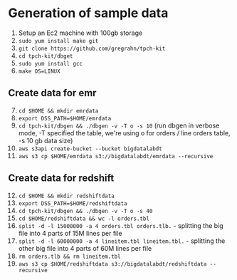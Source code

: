 # Generation of sample data

1. Setup an Ec2 machine with 100gb storage
2. `sudo yum install make git`
3. `git clone https://github.com/gregrahn/tpch-kit` 
4. `cd tpch-kit/dbget`
5. `sudo yum install gcc`
6. `make OS=LINUX`

## Create data for emr

7. `cd $HOME && mkdir emrdata` 
8. `export DSS_PATH=$HOME/emrdata`  
9. `cd tpch-kit/dbgen && ./dbgen -v -T o -s 10` (run dbgen in verbose mode, -T
   specified the table, we're using o for orders / line orders table, -s 10 gb
   data size)  
10. `aws s3api create-bucket --bucket bigdatalabdt` 
11. `aws s3 cp $HOME/emrdata s3://bigdatalabdt/emrdata --recursive` 

## Create data for redshift

12. `cd $HOME && mkdir redshiftdata`
13. `export DSS_PATH=$HOME/redshiftdata`
14. `cd tpch-kit/dbgen && ./dbgen -v -T o -s 40`
15. `cd $HOME/redshiftdata && wc -l orders.tbl`
16. `split -d -l 15000000 -a 4 orders.tbl orders.tlb.` - splitting the big file
    into 4 parts of 15M lines per file
16. `split -d -l 60000000 -a 4 lineitem.tbl lineitem.tbl.` - splitting the other
    big file into 4 parts of 60M lines per file
16. `rm orders.tlb && rm lineitem.tbl`
15. `aws s3 cp $HOME/redshiftdata s3://bigdatalabdt/redshiftdata --recursive`

